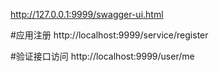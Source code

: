 http://127.0.0.1:9999/swagger-ui.html

#应用注册
http://localhost:9999/service/register

#验证接口访问
http://localhost:9999/user/me

